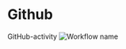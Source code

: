 # Github
GitHub-activity
![Workflow name](https://github.com/jianzhihuang/Github/actions/workflows/stale.yml/badge.svg)
